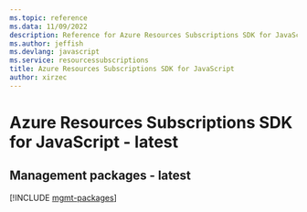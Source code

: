 ```yaml
---
ms.topic: reference
ms.data: 11/09/2022
description: Reference for Azure Resources Subscriptions SDK for JavaScript
ms.author: jeffish
ms.devlang: javascript
ms.service: resourcessubscriptions
title: Azure Resources Subscriptions SDK for JavaScript
author: xirzec
---
```

# Azure Resources Subscriptions SDK for JavaScript - latest

## Management packages - latest
[!INCLUDE [mgmt-packages](resources-subscriptions-mgmt-index.md)]